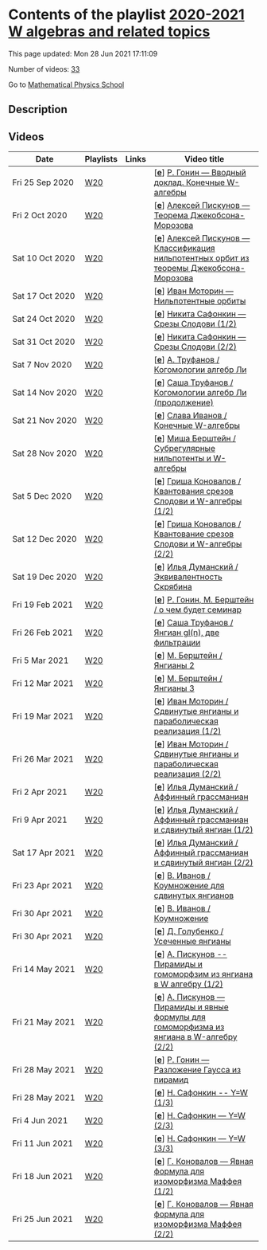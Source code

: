# Contents of the playlist [2020-2021 W algebras and related topics](https://www.youtube.com/playlist?list=PLLGkFbxve671LF1xGQALPBO64RBkTPuzZ)

This page updated: Mon 28 Jun 2021 17:11:09

Number of videos: [33](#videos)

Go to [Mathematical Physics School](../README.md)

## Description



## Videos

|Date|Playlists|Links|Video title|
|---|---|---|---|
| Fri&nbsp;25&nbsp;Sep&nbsp;2020 | [W20](../playlists/W20 "2020-2021 W algebras and related topics") |  | [[**e**](https://studio.youtube.com/video/WvLd1JYFXEc/edit "Edit")] [Р. Гонин — Вводный доклад. Конечные W-алгебры](https://www.youtube.com/watch?v=WvLd1JYFXEc&list=PLLGkFbxve671LF1xGQALPBO64RBkTPuzZ) |
| Fri&nbsp;2&nbsp;Oct&nbsp;2020 | [W20](../playlists/W20 "2020-2021 W algebras and related topics") |  | [[**e**](https://studio.youtube.com/video/nT_4sdNTN6E/edit "Edit")] [Алексей  Пискунов — Теорема Джекобсона-Морозова](https://www.youtube.com/watch?v=nT_4sdNTN6E&list=PLLGkFbxve671LF1xGQALPBO64RBkTPuzZ) |
| Sat&nbsp;10&nbsp;Oct&nbsp;2020 | [W20](../playlists/W20 "2020-2021 W algebras and related topics") |  | [[**e**](https://studio.youtube.com/video/xprregvET4E/edit "Edit")] [Алексей Пискунов — Классификация нильпотентных орбит из теоремы Джекобсона-Морозова](https://www.youtube.com/watch?v=xprregvET4E&list=PLLGkFbxve671LF1xGQALPBO64RBkTPuzZ) |
| Sat&nbsp;17&nbsp;Oct&nbsp;2020 | [W20](../playlists/W20 "2020-2021 W algebras and related topics") |  | [[**e**](https://studio.youtube.com/video/0eTcdMyp64M/edit "Edit")] [Иван Моторин — Нильпотентные орбиты](https://www.youtube.com/watch?v=0eTcdMyp64M&list=PLLGkFbxve671LF1xGQALPBO64RBkTPuzZ) |
| Sat&nbsp;24&nbsp;Oct&nbsp;2020 | [W20](../playlists/W20 "2020-2021 W algebras and related topics") |  | [[**e**](https://studio.youtube.com/video/p1GIPL6MzWI/edit "Edit")] [Никита Сафонкин — Срезы Слодови (1/2)](https://www.youtube.com/watch?v=p1GIPL6MzWI&list=PLLGkFbxve671LF1xGQALPBO64RBkTPuzZ) |
| Sat&nbsp;31&nbsp;Oct&nbsp;2020 | [W20](../playlists/W20 "2020-2021 W algebras and related topics") |  | [[**e**](https://studio.youtube.com/video/kkE7eEtFExI/edit "Edit")] [Никита Сафонкин — Срезы Слодови (2/2)](https://www.youtube.com/watch?v=kkE7eEtFExI&list=PLLGkFbxve671LF1xGQALPBO64RBkTPuzZ) |
| Sat&nbsp;7&nbsp;Nov&nbsp;2020 | [W20](../playlists/W20 "2020-2021 W algebras and related topics") |  | [[**e**](https://studio.youtube.com/video/8XIRtc4j5MY/edit "Edit")] [А. Труфанов / Когомологии алгебр Ли](https://www.youtube.com/watch?v=8XIRtc4j5MY&list=PLLGkFbxve671LF1xGQALPBO64RBkTPuzZ) |
| Sat&nbsp;14&nbsp;Nov&nbsp;2020 | [W20](../playlists/W20 "2020-2021 W algebras and related topics") |  | [[**e**](https://studio.youtube.com/video/PQWfmNsx6UU/edit "Edit")] [Саша Труфанов / Когомологии алгебр Ли (продолжение)](https://www.youtube.com/watch?v=PQWfmNsx6UU&list=PLLGkFbxve671LF1xGQALPBO64RBkTPuzZ) |
| Sat&nbsp;21&nbsp;Nov&nbsp;2020 | [W20](../playlists/W20 "2020-2021 W algebras and related topics") |  | [[**e**](https://studio.youtube.com/video/wTLsQLbtC3o/edit "Edit")] [Слава Иванов / Конечные W-алгебры](https://www.youtube.com/watch?v=wTLsQLbtC3o&list=PLLGkFbxve671LF1xGQALPBO64RBkTPuzZ) |
| Sat&nbsp;28&nbsp;Nov&nbsp;2020 | [W20](../playlists/W20 "2020-2021 W algebras and related topics") |  | [[**e**](https://studio.youtube.com/video/wrx0tp7IBIE/edit "Edit")] [Миша Берштейн / Субрегулярные нильпотенты и W-алгебры](https://www.youtube.com/watch?v=wrx0tp7IBIE&list=PLLGkFbxve671LF1xGQALPBO64RBkTPuzZ) |
| Sat&nbsp;5&nbsp;Dec&nbsp;2020 | [W20](../playlists/W20 "2020-2021 W algebras and related topics") |  | [[**e**](https://studio.youtube.com/video/__MjYKCF0Js/edit "Edit")] [Гриша Коновалов / Квантования срезов Слодови и W-алгебры (1/2)](https://www.youtube.com/watch?v=__MjYKCF0Js&list=PLLGkFbxve671LF1xGQALPBO64RBkTPuzZ) |
| Sat&nbsp;12&nbsp;Dec&nbsp;2020 | [W20](../playlists/W20 "2020-2021 W algebras and related topics") |  | [[**e**](https://studio.youtube.com/video/cG73Mu2rMgk/edit "Edit")] [Гриша Коновалов / Квантование срезов Слодови и W-алгебры (2/2)](https://www.youtube.com/watch?v=cG73Mu2rMgk&list=PLLGkFbxve671LF1xGQALPBO64RBkTPuzZ) |
| Sat&nbsp;19&nbsp;Dec&nbsp;2020 | [W20](../playlists/W20 "2020-2021 W algebras and related topics") |  | [[**e**](https://studio.youtube.com/video/ByEbQAjZm_o/edit "Edit")] [Илья Думанский / Эквивалентность Скрябина](https://www.youtube.com/watch?v=ByEbQAjZm_o&list=PLLGkFbxve671LF1xGQALPBO64RBkTPuzZ) |
| Fri&nbsp;19&nbsp;Feb&nbsp;2021 | [W20](../playlists/W20 "2020-2021 W algebras and related topics") |  | [[**e**](https://studio.youtube.com/video/Tt6jFSc4tOY/edit "Edit")] [Р. Гонин, М. Берштейн /  о чем будет семинар](https://www.youtube.com/watch?v=Tt6jFSc4tOY&list=PLLGkFbxve671LF1xGQALPBO64RBkTPuzZ) |
| Fri&nbsp;26&nbsp;Feb&nbsp;2021 | [W20](../playlists/W20 "2020-2021 W algebras and related topics") |  | [[**e**](https://studio.youtube.com/video/KEcxuQP5DFE/edit "Edit")] [Саша Труфанов / Янгиан gl(n), две фильтрации](https://www.youtube.com/watch?v=KEcxuQP5DFE&list=PLLGkFbxve671LF1xGQALPBO64RBkTPuzZ) |
| Fri&nbsp;5&nbsp;Mar&nbsp;2021 | [W20](../playlists/W20 "2020-2021 W algebras and related topics") |  | [[**e**](https://studio.youtube.com/video/Uqw6EsMY3Sc/edit "Edit")] [М. Берштейн / Янгианы 2](https://www.youtube.com/watch?v=Uqw6EsMY3Sc&list=PLLGkFbxve671LF1xGQALPBO64RBkTPuzZ) |
| Fri&nbsp;12&nbsp;Mar&nbsp;2021 | [W20](../playlists/W20 "2020-2021 W algebras and related topics") |  | [[**e**](https://studio.youtube.com/video/_PK_DK4m3zU/edit "Edit")] [М. Берштейн / Янгианы 3](https://www.youtube.com/watch?v=_PK_DK4m3zU&list=PLLGkFbxve671LF1xGQALPBO64RBkTPuzZ) |
| Fri&nbsp;19&nbsp;Mar&nbsp;2021 | [W20](../playlists/W20 "2020-2021 W algebras and related topics") |  | [[**e**](https://studio.youtube.com/video/I0q8y-4qtEM/edit "Edit")] [Иван Моторин / Сдвинутые янгианы и параболическая реализация (1/2)](https://www.youtube.com/watch?v=I0q8y-4qtEM&list=PLLGkFbxve671LF1xGQALPBO64RBkTPuzZ) |
| Fri&nbsp;26&nbsp;Mar&nbsp;2021 | [W20](../playlists/W20 "2020-2021 W algebras and related topics") |  | [[**e**](https://studio.youtube.com/video/NiSSmZK5jCI/edit "Edit")] [Иван Моторин / Сдвинутые янгианы и параболическая реализация (2/2)](https://www.youtube.com/watch?v=NiSSmZK5jCI&list=PLLGkFbxve671LF1xGQALPBO64RBkTPuzZ) |
| Fri&nbsp;2&nbsp;Apr&nbsp;2021 | [W20](../playlists/W20 "2020-2021 W algebras and related topics") |  | [[**e**](https://studio.youtube.com/video/6quWlMq6ft4/edit "Edit")] [Илья Думанский / Аффинный грассманиан](https://www.youtube.com/watch?v=6quWlMq6ft4&list=PLLGkFbxve671LF1xGQALPBO64RBkTPuzZ) |
| Fri&nbsp;9&nbsp;Apr&nbsp;2021 | [W20](../playlists/W20 "2020-2021 W algebras and related topics") |  | [[**e**](https://studio.youtube.com/video/yzR_xy990PQ/edit "Edit")] [Илья Думанский / Аффинный грассманиан и сдвинутый янгиан (1/2)](https://www.youtube.com/watch?v=yzR_xy990PQ&list=PLLGkFbxve671LF1xGQALPBO64RBkTPuzZ) |
| Sat&nbsp;17&nbsp;Apr&nbsp;2021 | [W20](../playlists/W20 "2020-2021 W algebras and related topics") |  | [[**e**](https://studio.youtube.com/video/YNOGsz7mh8U/edit "Edit")] [Илья Думанский / Аффинный грассманиан и сдвинутый янгиан (2/2)](https://www.youtube.com/watch?v=YNOGsz7mh8U&list=PLLGkFbxve671LF1xGQALPBO64RBkTPuzZ) |
| Fri&nbsp;23&nbsp;Apr&nbsp;2021 | [W20](../playlists/W20 "2020-2021 W algebras and related topics") |  | [[**e**](https://studio.youtube.com/video/x_TLqKYWz_I/edit "Edit")] [В. Иванов / Коумножение для сдвинутых янгианов](https://www.youtube.com/watch?v=x_TLqKYWz_I&list=PLLGkFbxve671LF1xGQALPBO64RBkTPuzZ) |
| Fri&nbsp;30&nbsp;Apr&nbsp;2021 | [W20](../playlists/W20 "2020-2021 W algebras and related topics") |  | [[**e**](https://studio.youtube.com/video/OwEMVZRNHbI/edit "Edit")] [В. Иванов / Коумножение](https://www.youtube.com/watch?v=OwEMVZRNHbI&list=PLLGkFbxve671LF1xGQALPBO64RBkTPuzZ) |
| Fri&nbsp;30&nbsp;Apr&nbsp;2021 | [W20](../playlists/W20 "2020-2021 W algebras and related topics") |  | [[**e**](https://studio.youtube.com/video/J6lOOlgATL4/edit "Edit")] [Д. Голубенко / Усеченные янгианы](https://www.youtube.com/watch?v=J6lOOlgATL4&list=PLLGkFbxve671LF1xGQALPBO64RBkTPuzZ) |
| Fri&nbsp;14&nbsp;May&nbsp;2021 | [W20](../playlists/W20 "2020-2021 W algebras and related topics") |  | [[**e**](https://studio.youtube.com/video/TI5NCXnwZ1g/edit "Edit")] [А. Пискунов -- Пирамиды и гомоморфзим из янгиана в W алгебру (1/2)](https://www.youtube.com/watch?v=TI5NCXnwZ1g&list=PLLGkFbxve671LF1xGQALPBO64RBkTPuzZ) |
| Fri&nbsp;21&nbsp;May&nbsp;2021 | [W20](../playlists/W20 "2020-2021 W algebras and related topics") |  | [[**e**](https://studio.youtube.com/video/Y42DNaUb3zE/edit "Edit")] [А. Пискунов — Пирамиды и явные формулы для гомоморфизма из янгиана в W-алгебру (2/2)](https://www.youtube.com/watch?v=Y42DNaUb3zE&list=PLLGkFbxve671LF1xGQALPBO64RBkTPuzZ) |
| Fri&nbsp;28&nbsp;May&nbsp;2021 | [W20](../playlists/W20 "2020-2021 W algebras and related topics") |  | [[**e**](https://studio.youtube.com/video/96ObqFrlnHo/edit "Edit")] [Р. Гонин — Разложение Гаусса из пирамид](https://www.youtube.com/watch?v=96ObqFrlnHo&list=PLLGkFbxve671LF1xGQALPBO64RBkTPuzZ) |
| Fri&nbsp;28&nbsp;May&nbsp;2021 | [W20](../playlists/W20 "2020-2021 W algebras and related topics") |  | [[**e**](https://studio.youtube.com/video/r1wXMM6SuPY/edit "Edit")] [Н. Сафонкин -- Y=W (1/3)](https://www.youtube.com/watch?v=r1wXMM6SuPY&list=PLLGkFbxve671LF1xGQALPBO64RBkTPuzZ) |
| Fri&nbsp;4&nbsp;Jun&nbsp;2021 | [W20](../playlists/W20 "2020-2021 W algebras and related topics") |  | [[**e**](https://studio.youtube.com/video/YDlznUTLiSQ/edit "Edit")] [Н. Сафонкин — Y=W (2/3)](https://www.youtube.com/watch?v=YDlznUTLiSQ&list=PLLGkFbxve671LF1xGQALPBO64RBkTPuzZ) |
| Fri&nbsp;11&nbsp;Jun&nbsp;2021 | [W20](../playlists/W20 "2020-2021 W algebras and related topics") |  | [[**e**](https://studio.youtube.com/video/PBZQyP_rMlk/edit "Edit")] [Н. Сафонкин — Y=W (3/3)](https://www.youtube.com/watch?v=PBZQyP_rMlk&list=PLLGkFbxve671LF1xGQALPBO64RBkTPuzZ) |
| Fri&nbsp;18&nbsp;Jun&nbsp;2021 | [W20](../playlists/W20 "2020-2021 W algebras and related topics") |  | [[**e**](https://studio.youtube.com/video/rznsPysIH5A/edit "Edit")] [Г. Коновалов — Явная формула для изоморфизма Маффея (1/2)](https://www.youtube.com/watch?v=rznsPysIH5A&list=PLLGkFbxve671LF1xGQALPBO64RBkTPuzZ) |
| Fri&nbsp;25&nbsp;Jun&nbsp;2021 | [W20](../playlists/W20 "2020-2021 W algebras and related topics") |  | [[**e**](https://studio.youtube.com/video/6TtlfZQdhKs/edit "Edit")] [Г. Коновалов — Явная формула для изоморфизма Маффея (2/2)](https://www.youtube.com/watch?v=6TtlfZQdhKs&list=PLLGkFbxve671LF1xGQALPBO64RBkTPuzZ) |
